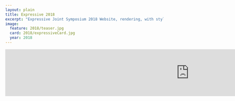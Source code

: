 ```yaml
---
layout: plain
title: Expressive 2018
excerpt: "Expressive Joint Symposium 2018 Website, rendering, with style!"
image:
  feature: 2018/teaser.jpg
  card: 2018/expressiveCard.jpg
  year: 2018
---
```


<iframe src="https://docs.google.com/forms/d/e/1FAIpQLScJrr_kKZN9ACdJZpsoihGMxfkFb8SeGH6zAPpaEo2Dxba_4Q/viewform?embedded=true" width="1170" frameborder="0" marginheight="0" marginwidth="0">Loading...</iframe>

